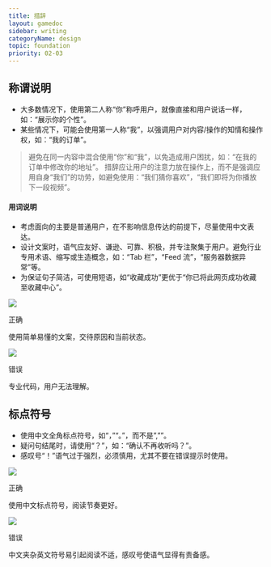 ```yaml
---
title: 措辞
layout: gamedoc
sidebar: writing
categoryName: design
topic: foundation
priority: 02-03
---
```


## 称谓说明
* 大多数情况下，使用第二人称“你”称呼用户，就像直接和用户说话一样，如：“展示你的个性”。
* 某些情况下，可能会使用第一人称“我”，以强调用户对内容/操作的知情和操作权，如：“我的订单”。

> 避免在同一内容中混合使用“你”和“我”，以免造成用户困扰，如：“在我的订单中修改你的地址”。
> 措辞应让用户的注意力放在操作上，而不是强调应用自身“我们”的功劳，如避免使用：“我们猜你喜欢”，“我们即将为你播放下一段视频”。

#### 用词说明
* 考虑面向的主要是普通用户，在不影响信息传达的前提下，尽量使用中文表达。
* 设计文案时，语气应友好、谦逊、可靠、积极，并专注聚集于用户。避免行业专用术语、缩写或生造概念，如：“Tab 栏”，“Feed 流”，“服务器数据异常”等。
* 为保证句子简洁，可使用短语，如“收藏成功”更优于“你已将此网页成功收藏至收藏中心”。

<div class="m-doc-custom-examples">
	<div class="m-doc-custom-examples-correct">
		<img src="/img/design/foundation/writing/1-1.png">
		<p class="m-doc-custom-examples-title">正确</p><p class="m-doc-custom-examples-text">使用简单易懂的文案，交待原因和当前状态。</p>
	</div>
	<div class="m-doc-custom-examples-error ">
		<img src="/img/design/foundation/writing/1-2.png">
		<p class="m-doc-custom-examples-title">错误</p><p class="m-doc-custom-examples-text">专业代码，用户无法理解。</p>
	</div>
</div>


## 标点符号
* 使用中文全角标点符号，如“，”“。”，而不是”,””。
* 疑问句结尾时，请使用“？”，如：“确认不再收听吗？”。
* 感叹号“！”语气过于强烈，必须慎用，尤其不要在错误提示时使用。

<div class="m-doc-custom-examples">
	<div class="m-doc-custom-examples-correct">
		<img src="/img/design/foundation/writing/2-1.png">
		<p class="m-doc-custom-examples-title">正确</p><p class="m-doc-custom-examples-text">使用中文标点符号，阅读节奏更好。</p>
	</div>
	<div class="m-doc-custom-examples-error ">
		<img src="/img/design/foundation/writing/2-2.png">
		<p class="m-doc-custom-examples-title">错误</p><p class="m-doc-custom-examples-text">中文夹杂英文符号易引起阅读不适，感叹号使语气显得有责备感。</p>
	</div>
</div>